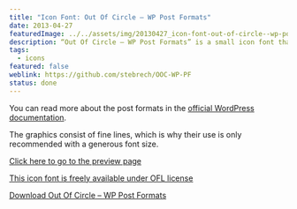 ```yaml
---
title: "Icon Font: Out Of Circle – WP Post Formats"
date: 2013-04-27
featuredImage: ../../assets/img/20130427_icon-font-out-of-circle--wp-post-formats.png
description: “Out Of Circle – WP Post Formats” is a small icon font that can be used to graphically polish the currently available post formats in WordPress.
tags:
  - icons
featured: false
weblink: https://github.com/stebrech/OOC-WP-PF
status: done
---
```

You can read more about the post formats in the [official WordPress documentation](https://wordpress.org/support/article/post-formats/).

The graphics consist of fine lines, which is why their use is only recommended with a generous font size.

[Click here to go to the preview page](https://stebrech.github.io/OOC-WP-PF/)

[This icon font is freely available under OFL license](https://stebrech.github.io/OOC-WP-PF/license.txt)

[Download Out Of Circle – WP Post Formats](https://github.com/stebrech/OOC-WP-PF)

